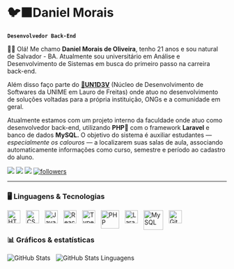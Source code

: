 # 🐦‍⬛Daniel Morais

**`Desenvolvedor Back-End`**

🖐🏽 Olá! Me chamo <b>Daniel Morais de Oliveira</b>, tenho 21 anos e sou natural de Salvador - BA. Atualmente sou universitário em Análise e Desenvolvimento de Sistemas em busca do primeiro passo na carreira back-end.

Além disso faço parte do <a href="https://www.linkedin.com/company/un1d3v/posts/?feedView=all"><b>🤖UN1D3V</b></a> (Núcleo de Desenvolvimento de Softwares da UNIME em Lauro de Freitas) onde atuo no desenvolvimento de soluções voltadas para a própria instituição, ONGs e a comunidade em geral.

Atualmente estamos com um projeto interno da faculdade onde atuo como desenvolvedor back-end, utilizando <b>PHP🐘</b> com o framework <b>Laravel</b> e banco de dados <b>MySQL.</b> O objetivo do sistema é auxiliar estudantes — <i>especialmente os calouros</i> — a localizarem suas salas de aula, associando automaticamente informações como curso, semestre e período ao cadastro do aluno.

<p align="left">
      <a href="https://discord.com/users/1341637704965947422" target="_blank">
         <img src="https://img.shields.io/badge/Discord-7289DA?style=for-the-badge&logo=discord&logoColor=white" /></a>
      <a href="https://www.linkedin.com/in/danielomorais/" target="_blank">
      <img src="https://img.shields.io/badge/LinkedIn-0077B5?style=for-the-badge&logo=linkedin&logoColor=white" /></a>
      <a href="mailto:dan.oliveira972@gmail.com" target="_blank">
         <img src="https://img.shields.io/badge/Gmail-D14836?style=for-the-badge&logo=gmail&logoColor=white" /></a> 
      <a href="https://github.com/ForrestKnight?tab=followers">
         <img alt="followers" title="Follow me on Github" src="https://custom-icon-badges.demolab.com/github/followers/danielomorais?color=236ad3&labelColor=1155ba&style=for-the-badge&logo=github&label=Seguir&logoColor=white"/></a>
   </p>

---
### 🖥️ Linguagens & Tecnologias


<img align="left" alt="HTML" width="30px" style="padding-right:10px;" src="https://cdn.jsdelivr.net/gh/devicons/devicon@latest/icons/html5/html5-original.svg" />
<img align="left" alt="CSS" width="30px" style="padding-right:10px;" src="https://cdn.jsdelivr.net/gh/devicons/devicon@latest/icons/css3/css3-original.svg" />          
<img align="left" alt="JavaScript" width="30px" style="padding-right:10px;" src="https://cdn.jsdelivr.net/gh/devicons/devicon@latest/icons/javascript/javascript-original.svg" />       
<img align="left" alt="React" width="30px" style="padding-right:10px;" src="https://cdn.jsdelivr.net/gh/devicons/devicon@latest/icons/react/react-original.svg" />
<img align="left" alt="TypeScript" width="30px" style="padding-right:10px;" src="https://cdn.jsdelivr.net/gh/devicons/devicon@latest/icons/typescript/typescript-original.svg" />
<img align="left" alt="PHP" width="42px" style="padding-right:10px;" src="https://cdn.jsdelivr.net/gh/devicons/devicon@latest/icons/php/php-original.svg" />
<img align="left" alt="Laravel" width="30px" style="padding-right:10px;" src="https://cdn.jsdelivr.net/gh/devicons/devicon@latest/icons/laravel/laravel-original.svg" />
<img align="left" alt="MySQL" width="45px" style="padding-right:10px;" src="https://cdn.jsdelivr.net/gh/devicons/devicon@latest/icons/mysql/mysql-original-wordmark.svg" />
<img align="left" alt="Git" width="30px" style="padding-right:10px;" src="https://cdn.jsdelivr.net/gh/devicons/devicon@latest/icons/git/git-original.svg" />

<br>
<br>


### 📊 Gráficos & estatísticas

<p>

<img align="left" alt="GitHub Stats" heigth="200px" style="padding-right:10px;" src="https://github-readme-stats.vercel.app/api?username=danielomorais&show_icons=true&theme=tokyonight&include_all_commits=true&locale=pt-br" />
<img align="left" alt="GitHub Stats Linguagens" heigth="200px" style="padding-right:10px;" src="https://github-readme-stats.vercel.app/api/top-langs/?username=danielomorais&show_icons=true&theme=tokyonight&include_all_commits=true&locale=pt-br" />
